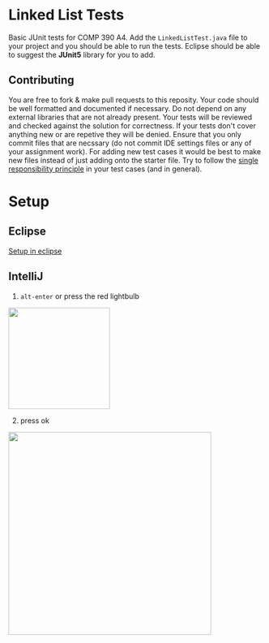 # Linked List Tests

Basic JUnit tests for COMP 390 A4. Add the `LinkedListTest.java` file to your project and you should be able to run the tests. Eclipse should be able to suggest the **JUnit5** library for you to add.

## Contributing
You are free to fork & make pull requests to this reposity. Your code should be well formatted and documented if necessary. Do not depend on any external libraries that are not already present. Your tests will be reviewed and checked against the solution for correctness. If your tests don't cover anything new or are repetive they will be denied. Ensure that you only commit files that are necssary (do not commit IDE settings files or any of your assignment work). For adding new test cases it would be best to make new files instead of just adding onto the starter file. Try to follow the [single responsibility principle](https://en.wikipedia.org/wiki/Single_responsibility_principle) in your test cases (and in general).

# Setup

## Eclipse
[Setup in eclipse](https://www.youtube.com/watch?v=OyNGbqA9GRk&feature=youtu.be)

## IntelliJ

  1. `alt-enter` or press the red lightbulb
  
  <img src="https://i.imgur.com/H6fCLBs.png" width="200"/>
  
  
  2. press ok
  
  <img src="https://i.imgur.com/kSId3x4.png" width="400"/>
